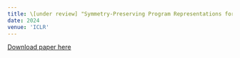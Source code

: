 ```yaml
---
title: \[under review] "Symmetry-Preserving Program Representations for Learning Code Semantics"
date: 2024
venue: 'ICLR'
---
```

[Download paper here](https://arxiv.org/pdf/2308.03312.pdf)
